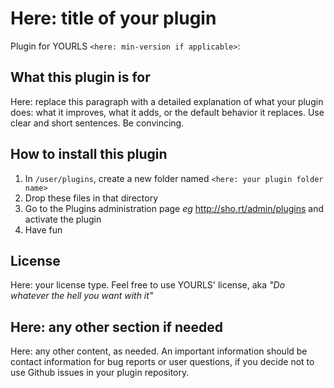 Here: title of your plugin
==========================

Plugin for YOURLS `<here: min-version if applicable>`: 

What this plugin is for
-----------------------

Here: replace this paragraph with a detailed explanation of what your plugin does: what it improves, what it adds, or the default behavior it replaces. Use clear and short sentences. Be convincing.

How to install this plugin
--------------------------

1. In `/user/plugins`, create a new folder named `<here: your plugin folder name>`
2. Drop these files in that directory
3. Go to the Plugins administration page *eg* http://sho.rt/admin/plugins and activate the plugin 
4. Have fun

License
-------

Here: your license type. Feel free to use YOURLS' license, aka *"Do whatever the hell you want with it"*

Here: any other section if needed
---------------------------------

Here: any other content, as needed. An important information should be contact information for bug reports or user questions, if you decide not to use Github issues in your plugin repository.
